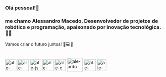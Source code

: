 ### Olá pessoal!👋 
### me chamo Alessandro Macedo, Desenvolvedor de projetos de robótica e programação, apaixonado por inovação tecnológica. 🚀💡
Vamos criar o futuro juntos! 🤖💻✨ 


<div style="display: inline_block"><br>
  
 
  
  <img align="center" alt="ale-HTML" height="38" width="36" src="https://github.com/AlessandroMacedo/AlessandroMacedo/assets/49279712/352aa17e-177f-4f62-b872-d6da64591e9b">
  
  <img align="center" alt="ale-CSS" height="38" width="36" src="https://github.com/AlessandroMacedo/AlessandroMacedo/assets/49279712/34d99b5f-08af-47ce-801e-be0ad94bb2de">
  
  <img align="center" alt="ale-js" height="38" width="36" src="https://github.com/AlessandroMacedo/AlessandroMacedo/assets/49279712/9b500323-a5d4-4c8c-8334-4f83b7118fdd">
  
  <img align="center" alt="ale-python" height="38" width="36" src="https://github.com/AlessandroMacedo/AlessandroMacedo/assets/49279712/1ad62539-355d-4091-b077-4c4e41056a3f">

  <img align="center" alt="ale-c" height="38" width="36" src="https://github.com/AlessandroMacedo/AlessandroMacedo/assets/49279712/fe333323-9475-4f8a-92aa-ebe1e6f96bf1">

  
  <img align="center" alt="ale-ardu" height="45" width="50" src="https://github.com/AlessandroMacedo/AlessandroMacedo/assets/49279712/2c53f4e5-7e1d-4224-a345-2c548bb8185f">

  <img align="center" alt="ale-esp32" height="38" width="38" src="https://github.com/AlessandroMacedo/AlessandroMacedo/assets/49279712/55472414-05c9-49d6-942d-046dd38ff653">
  
  <img align="center" alt="ale-rasp"  height="38" width="30" src="https://github.com/AlessandroMacedo/AlessandroMacedo/assets/49279712/0b71b76f-4794-4bf5-806b-0d03064eb6c4">

</div>



<!--
**AlessandroMacedo/AlessandroMacedo** is a ✨ _special_ ✨ repository because its `README.md` (this file) appears on your GitHub profile.

Here are some ideas to get you started:

- 🔭 I’m currently working on ...
- 🌱 I’m currently learning ...
- 👯 I’m looking to collaborate on ...
- 🤔 I’m looking for help with ...
- 💬 Ask me about ...
- 📫 How to reach me: ...
- 😄 Pronouns: ...
- ⚡ Fun fact: ...
-->
